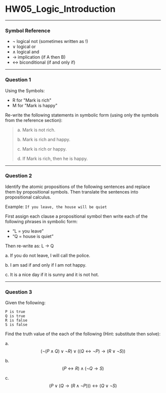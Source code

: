 # HW05_Logic_Introduction
---
### Symbol Reference
- $\lnot$ logical not (sometimes written as !)
- $\lor$ logical or
- $\land$ logical and
- $\rightarrow$ implication (if A then B)
- $\leftrightarrow$ biconditional (if and only if)

---
### Question 1

Using the Symbols:
- R for "Mark is rich"
- M for "Mark is happy"

Re-write the following statements in symbolic form (using only the symbols from the reference section):

>a. Mark is not rich.
>
>b. Mark is rich and happy.
>
>c. Mark is rich or happy.
>
>d. If Mark is rich, then he is happy.

---
### Question 2

Identify the atomic propositions of the following sentences and replace them by propositional symbols. Then translate the sentences into propositional calculus.

Example:
`If you leave, the house will be quiet`

First assign each clause a propositional symbol then write each of the following phrases in symbolic form:
- “L = you leave” 
- “Q = house is quiet”

Then re-write as: 
L -> Q

a. If you do not leave, I will call the police. 

b. I am sad if and only if I am not happy. 

c. It is a nice day if it is sunny and it is not hot.

---
### Question 3
Given the following:
```
P is true
Q is true
R is false
S is false
```

Find the truth value of the each of the following (Hint: substitute then solve):

 a. $$(\lnot (P \land Q) \lor \lnot R) \lor ((Q \leftrightarrow \lnot P) \rightarrow (R \lor \lnot S))$$

 b. $$(P \leftrightarrow R) \land (\lnot Q \rightarrow S)$$ 

c. $$(P \lor (Q \rightarrow (R \land \lnot P))) \leftrightarrow (Q \lor \lnot S)$$

